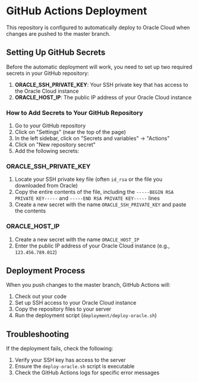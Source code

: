 # GitHub Actions Deployment

This repository is configured to automatically deploy to Oracle Cloud when changes are pushed to the master branch.

## Setting Up GitHub Secrets

Before the automatic deployment will work, you need to set up two required secrets in your GitHub repository:

1. **ORACLE_SSH_PRIVATE_KEY**: Your SSH private key that has access to the Oracle Cloud instance
2. **ORACLE_HOST_IP**: The public IP address of your Oracle Cloud instance

### How to Add Secrets to Your GitHub Repository

1. Go to your GitHub repository
2. Click on "Settings" (near the top of the page)
3. In the left sidebar, click on "Secrets and variables" → "Actions"
4. Click on "New repository secret"
5. Add the following secrets:

### ORACLE_SSH_PRIVATE_KEY

1. Locate your SSH private key file (often `id_rsa` or the file you downloaded from Oracle)
2. Copy the entire contents of the file, including the `-----BEGIN RSA PRIVATE KEY-----` and `-----END RSA PRIVATE KEY-----` lines
3. Create a new secret with the name `ORACLE_SSH_PRIVATE_KEY` and paste the contents

### ORACLE_HOST_IP

1. Create a new secret with the name `ORACLE_HOST_IP`
2. Enter the public IP address of your Oracle Cloud instance (e.g., `123.456.789.012`)

## Deployment Process

When you push changes to the master branch, GitHub Actions will:

1. Check out your code
2. Set up SSH access to your Oracle Cloud instance
3. Copy the repository files to your server
4. Run the deployment script (`deployment/deploy-oracle.sh`)

## Troubleshooting

If the deployment fails, check the following:

1. Verify your SSH key has access to the server
2. Ensure the `deploy-oracle.sh` script is executable
3. Check the GitHub Actions logs for specific error messages

